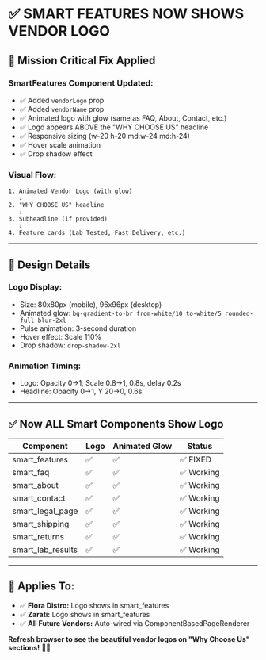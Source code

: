 # ✅ SMART FEATURES NOW SHOWS VENDOR LOGO

## 🎯 Mission Critical Fix Applied

### SmartFeatures Component Updated:
- ✅ Added `vendorLogo` prop
- ✅ Added `vendorName` prop  
- ✅ Animated logo with glow (same as FAQ, About, Contact, etc.)
- ✅ Logo appears ABOVE the "WHY CHOOSE US" headline
- ✅ Responsive sizing (w-20 h-20 md:w-24 md:h-24)
- ✅ Hover scale animation
- ✅ Drop shadow effect

### Visual Flow:
```
1. Animated Vendor Logo (with glow)
   ↓
2. "WHY CHOOSE US" headline
   ↓
3. Subheadline (if provided)
   ↓
4. Feature cards (Lab Tested, Fast Delivery, etc.)
```

---

## 🎨 Design Details

### Logo Display:
- Size: 80x80px (mobile), 96x96px (desktop)
- Animated glow: `bg-gradient-to-br from-white/10 to-white/5 rounded-full blur-2xl`
- Pulse animation: 3-second duration
- Hover effect: Scale 110%
- Drop shadow: `drop-shadow-2xl`

### Animation Timing:
- Logo: Opacity 0→1, Scale 0.8→1, 0.8s, delay 0.2s
- Headline: Opacity 0→1, Y 20→0, 0.6s

---

## ✅ Now ALL Smart Components Show Logo

| Component | Logo | Animated Glow | Status |
|-----------|------|---------------|--------|
| smart_features | ✅ | ✅ | ✅ FIXED |
| smart_faq | ✅ | ✅ | ✅ Working |
| smart_about | ✅ | ✅ | ✅ Working |
| smart_contact | ✅ | ✅ | ✅ Working |
| smart_legal_page | ✅ | ✅ | ✅ Working |
| smart_shipping | ✅ | ✅ | ✅ Working |
| smart_returns | ✅ | ✅ | ✅ Working |
| smart_lab_results | ✅ | ✅ | ✅ Working |

---

## 🚀 Applies To:

- ✅ **Flora Distro:** Logo shows in smart_features
- ✅ **Zarati:** Logo shows in smart_features
- ✅ **All Future Vendors:** Auto-wired via ComponentBasedPageRenderer

**Refresh browser to see the beautiful vendor logos on "Why Choose Us" sections!** 🎨✨


